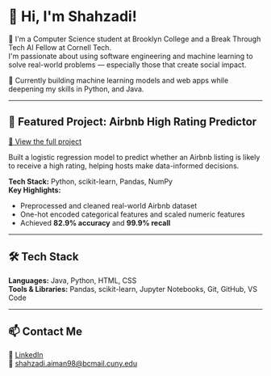 # 👋 Hi, I'm Shahzadi!

🌷 I'm a Computer Science student at Brooklyn College and a Break Through Tech AI Fellow at Cornell Tech.  
I'm passionate about using software engineering and machine learning to solve real-world problems — especially those that create social impact.

🔭 Currently building machine learning models and web apps while deepening my skills in Python, and Java.

---

## 🎯 Featured Project: Airbnb High Rating Predictor  
[🔗 View the full project](https://github.com/ShahzadiAiman/Airbnb-HighRating-Model)

Built a logistic regression model to predict whether an Airbnb listing is likely to receive a high rating, helping hosts make data-informed decisions.

**Tech Stack:** Python, scikit-learn, Pandas, NumPy  
**Key Highlights:**  
- Preprocessed and cleaned real-world Airbnb dataset  
- One-hot encoded categorical features and scaled numeric features  
- Achieved **82.9% accuracy** and **99.9% recall**

---

## 🛠 Tech Stack

**Languages:** Java, Python, HTML, CSS  
**Tools & Libraries:** Pandas, scikit-learn, Jupyter Notebooks, Git, GitHub, VS Code

---

## 📫 Contact Me

📍 [LinkedIn](https://www.linkedin.com/in/shahzadi-aiman/)  
📧 shahzadi.aiman98@bcmail.cuny.edu
